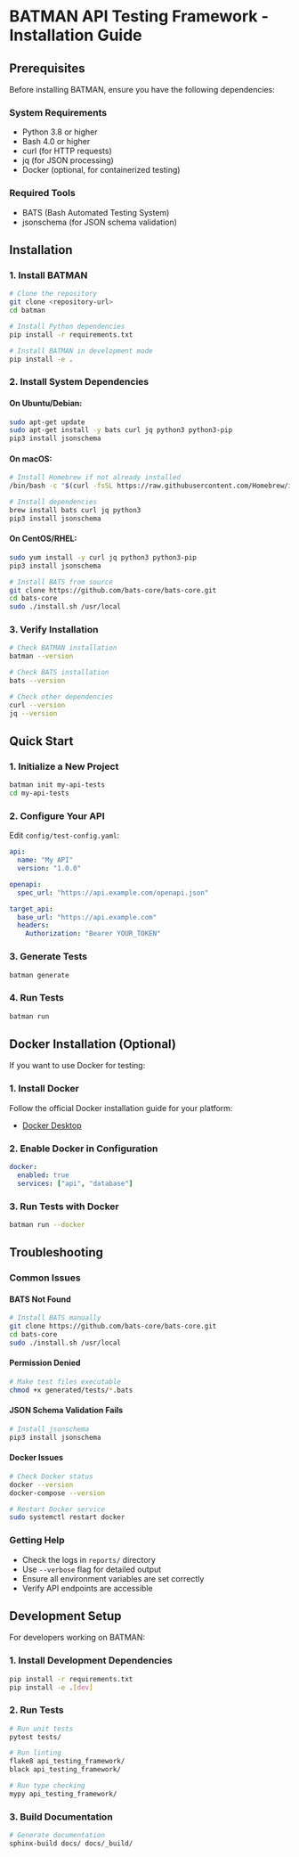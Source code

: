 # BATMAN API Testing Framework - Installation Guide

## Prerequisites

Before installing BATMAN, ensure you have the following dependencies:

### System Requirements
- Python 3.8 or higher
- Bash 4.0 or higher
- curl (for HTTP requests)
- jq (for JSON processing)
- Docker (optional, for containerized testing)

### Required Tools
- BATS (Bash Automated Testing System)
- jsonschema (for JSON schema validation)

## Installation

### 1. Install BATMAN

```bash
# Clone the repository
git clone <repository-url>
cd batman

# Install Python dependencies
pip install -r requirements.txt

# Install BATMAN in development mode
pip install -e .
```

### 2. Install System Dependencies

#### On Ubuntu/Debian:
```bash
sudo apt-get update
sudo apt-get install -y bats curl jq python3 python3-pip
pip3 install jsonschema
```

#### On macOS:
```bash
# Install Homebrew if not already installed
/bin/bash -c "$(curl -fsSL https://raw.githubusercontent.com/Homebrew/install/HEAD/install.sh)"

# Install dependencies
brew install bats curl jq python3
pip3 install jsonschema
```

#### On CentOS/RHEL:
```bash
sudo yum install -y curl jq python3 python3-pip
pip3 install jsonschema

# Install BATS from source
git clone https://github.com/bats-core/bats-core.git
cd bats-core
sudo ./install.sh /usr/local
```

### 3. Verify Installation

```bash
# Check BATMAN installation
batman --version

# Check BATS installation
bats --version

# Check other dependencies
curl --version
jq --version
```

## Quick Start

### 1. Initialize a New Project

```bash
batman init my-api-tests
cd my-api-tests
```

### 2. Configure Your API

Edit `config/test-config.yaml`:

```yaml
api:
  name: "My API"
  version: "1.0.0"

openapi:
  spec_url: "https://api.example.com/openapi.json"

target_api:
  base_url: "https://api.example.com"
  headers:
    Authorization: "Bearer YOUR_TOKEN"
```

### 3. Generate Tests

```bash
batman generate
```

### 4. Run Tests

```bash
batman run
```

## Docker Installation (Optional)

If you want to use Docker for testing:

### 1. Install Docker

Follow the official Docker installation guide for your platform:
- [Docker Desktop](https://www.docker.com/products/docker-desktop)

### 2. Enable Docker in Configuration

```yaml
docker:
  enabled: true
  services: ["api", "database"]
```

### 3. Run Tests with Docker

```bash
batman run --docker
```

## Troubleshooting

### Common Issues

#### BATS Not Found
```bash
# Install BATS manually
git clone https://github.com/bats-core/bats-core.git
cd bats-core
sudo ./install.sh /usr/local
```

#### Permission Denied
```bash
# Make test files executable
chmod +x generated/tests/*.bats
```

#### JSON Schema Validation Fails
```bash
# Install jsonschema
pip3 install jsonschema
```

#### Docker Issues
```bash
# Check Docker status
docker --version
docker-compose --version

# Restart Docker service
sudo systemctl restart docker
```

### Getting Help

- Check the logs in `reports/` directory
- Use `--verbose` flag for detailed output
- Ensure all environment variables are set correctly
- Verify API endpoints are accessible

## Development Setup

For developers working on BATMAN:

### 1. Install Development Dependencies

```bash
pip install -r requirements.txt
pip install -e .[dev]
```

### 2. Run Tests

```bash
# Run unit tests
pytest tests/

# Run linting
flake8 api_testing_framework/
black api_testing_framework/

# Run type checking
mypy api_testing_framework/
```

### 3. Build Documentation

```bash
# Generate documentation
sphinx-build docs/ docs/_build/
```
